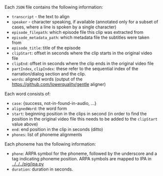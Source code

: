 Each `JSON` file contains the following information:

- `transcript` - the text to align
- `speaker` - character speaking, if available (annotated only for a subset of cases, where a line is spoken by a single character)
- `episode_filepath`: which episode file this clip was extracted from
- `episode_metadata_path`: which metadata file the subtitles were taken from
- `episode_title`: title of the episode
- `clipStart`: offset in seconds where the clip starts in the original video file
- `clipEnd`: offset in seconds where the clip ends in the original video file
- `partIndex`, `clipIndex`: these refer to the sequential index of the narration/dialog section and the clip.
- `words`: aligned words (output of the  https://github.com/lowerquality/gentle aligner)

Each word consists of:
 
 - `case`: {success, not-in-found-in-audio, ...}
 - `alignedWord`: the word form
 - `start`: beginning position in the clips in second (in order to find the position in the original video file this needs to be added to the `clipStart` value above)
 - `end`: end position in the clip in seconds (ditto)
 - `phones`: list of phoneme alignments
 
 Each phoneme has the following information:
 
 - `phone`: ARPA symbol for the phoneme, followed by the underscore and a tag indicating phoneme position. ARPA symbols are mapped to IPA in [../../../pig/ipa.py](../../../pig/ipa.py)
 - `duration`: duration in seconds.
 
